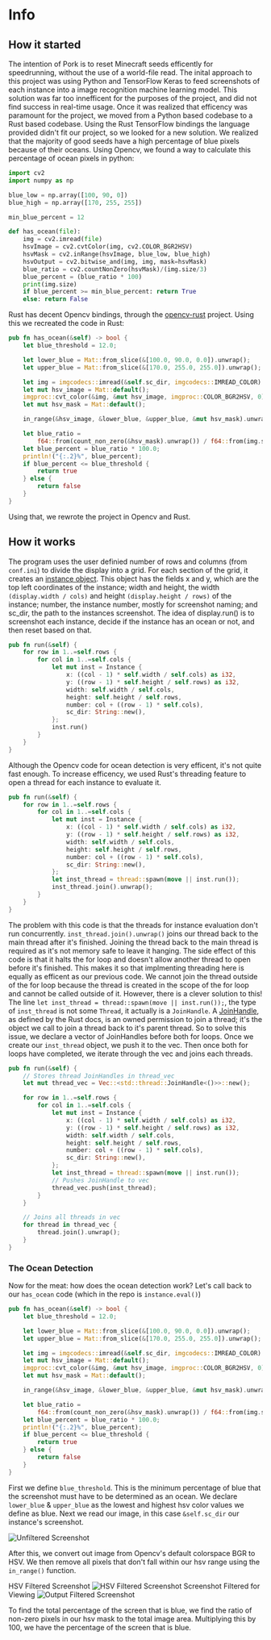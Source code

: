 # Info

## How it started

The intention of Pork is to reset Minecraft seeds efficently for speedrunning, without the use of a world-file read. The inital approach to this project was using Python and TensorFlow Keras to feed screenshots of each instance into a image recognition machine learning model. This solution was far too innefficent for the purposes of the project, and did not find success in real-time usage. Once it was realized that efficency was paramount for the project, we moved from a Python based codebase to a Rust based codebase. Using the Rust TensorFlow bindings the language provided didn't fit our project, so we looked for a new solution. We realized that the majority of good seeds have a high percentage of blue pixels because of their oceans. Using Opencv, we found a way to calculate this percentage of ocean pixels in python:

```python
import cv2
import numpy as np

blue_low = np.array([100, 90, 0])
blue_high = np.array([170, 255, 255])

min_blue_percent = 12

def has_ocean(file):
    img = cv2.imread(file)
    hsvImage = cv2.cvtColor(img, cv2.COLOR_BGR2HSV)
    hsvMask = cv2.inRange(hsvImage, blue_low, blue_high)
    hsvOutput = cv2.bitwise_and(img, img, mask=hsvMask)
    blue_ratio = cv2.countNonZero(hsvMask)/(img.size/3)
    blue_percent = (blue_ratio * 100)
    print(img.size)
    if blue_percent >= min_blue_percent: return True
    else: return False
```

Rust has decent Opencv bindings, through the [opencv-rust](https://github.com/twistedfall/opencv-rust) project. Using this we recreated the code in Rust:

```rust
pub fn has_ocean(&self) -> bool {
    let blue_threshold = 12.0;

    let lower_blue = Mat::from_slice(&[100.0, 90.0, 0.0]).unwrap();
    let upper_blue = Mat::from_slice(&[170.0, 255.0, 255.0]).unwrap();

    let img = imgcodecs::imread(&self.sc_dir, imgcodecs::IMREAD_COLOR).unwrap();
    let mut hsv_image = Mat::default();
    imgproc::cvt_color(&img, &mut hsv_image, imgproc::COLOR_BGR2HSV, 0).unwrap();
    let mut hsv_mask = Mat::default();

    in_range(&hsv_image, &lower_blue, &upper_blue, &mut hsv_mask).unwrap();

    let blue_ratio =
        f64::from(count_non_zero(&hsv_mask).unwrap()) / f64::from(img.size().unwrap().area());
    let blue_percent = blue_ratio * 100.0;
    println!("{:.2}%", blue_percent);
    if blue_percent <= blue_threshold {
        return true
    } else {
        return false
    }
}
```

Using that, we rewrote the project in Opencv and Rust.

## How it works

The program uses the user definied number of rows and columns (from `conf.ini`) to divide the display into a grid. For each section of the grid, it creates an [instance object](src/instance.rs). This object has the fields x and y, which are the top left coordinates of the instance; width and height, the width `(display.width / cols)` and height `(display.height / rows)` of the instance; number, the instance number, mostly for screenshot naming; and sc_dir, the path to the instances screenshot. The idea of display.run() is to screenshot each instance, decide if the instance has an ocean or not, and then reset based on that.

```rust
pub fn run(&self) {
    for row in 1..=self.rows {
        for col in 1..=self.cols {
            let mut inst = Instance {
                x: ((col - 1) * self.width / self.cols) as i32,
                y: ((row - 1) * self.height / self.rows) as i32,
                width: self.width / self.cols,
                height: self.height / self.rows,
                number: col + ((row - 1) * self.cols),
                sc_dir: String::new(),
            };
            inst.run()
        }
    }
}
```

Although the Opencv code for ocean detection is very efficent, it's not quite fast enough. To increase efficency, we used Rust's threading feature to open a thread for each instance to evaluate it.

```rust
pub fn run(&self) {
    for row in 1..=self.rows {
        for col in 1..=self.cols {
            let mut inst = Instance {
                x: ((col - 1) * self.width / self.cols) as i32,
                y: ((row - 1) * self.height / self.rows) as i32,
                width: self.width / self.cols,
                height: self.height / self.rows,
                number: col + ((row - 1) * self.cols),
                sc_dir: String::new(),
            };
            let inst_thread = thread::spawn(move || inst.run());
            inst_thread.join().unwrap();
        }
    }
}
```

The problem with this code is that the threads for instance evaluation don't run concurrently. `inst_thread.join().unwrap()` joins our thread back to the main thread after it's finished. Joining the thread back to the main thread is required as it's not memory safe to leave it hanging. The side effect of this code is that it halts the for loop and doesn't allow another thread to open before it's finished. This makes it so that implmenting threading here is equally as efficent as our previous code. We cannot join the thread outside of the for loop because the thread is created in the scope of the for loop and cannot be called outside of it. However, there is a clever solution to this! The line `let inst_thread = thread::spawn(move || inst.run());`, the type of `inst_thread` is not some `Thread`, it actually is a `JoinHandle`. A [JoinHandle](https://doc.rust-lang.org/std/thread/struct.JoinHandle.html), as defined by the Rust docs, is an owned permission to join a thread; it's the object we call to join a thread back to it's parent thread. So to solve this issue, we declare a vector of JoinHandles before both for loops. Once we create our `inst_thread` object, we push it to the vec. Then once both for loops have completed, we iterate through the vec and joins each threads.

```rust
pub fn run(&self) {
    // Stores thread JoinHandles in thread_vec
    let mut thread_vec = Vec::<std::thread::JoinHandle<()>>::new();

    for row in 1..=self.rows {
        for col in 1..=self.cols {
            let mut inst = Instance {
                x: ((col - 1) * self.width / self.cols) as i32,
                y: ((row - 1) * self.height / self.rows) as i32,
                width: self.width / self.cols,
                height: self.height / self.rows,
                number: col + ((row - 1) * self.cols),
                sc_dir: String::new(),
            };
            let inst_thread = thread::spawn(move || inst.run());
            // Pushes JoinHandle to vec
            thread_vec.push(inst_thread);
        }
    }

    // Joins all threads in vec 
    for thread in thread_vec {
        thread.join().unwrap();
    }
}
```

### The Ocean Detection

Now for the meat: how does the ocean detection work? Let's call back to our `has_ocean` code (which in the repo is `instance.eval()`)

```rust
pub fn has_ocean(&self) -> bool {
    let blue_threshold = 12.0;

    let lower_blue = Mat::from_slice(&[100.0, 90.0, 0.0]).unwrap();
    let upper_blue = Mat::from_slice(&[170.0, 255.0, 255.0]).unwrap();

    let img = imgcodecs::imread(&self.sc_dir, imgcodecs::IMREAD_COLOR).unwrap();
    let mut hsv_image = Mat::default();
    imgproc::cvt_color(&img, &mut hsv_image, imgproc::COLOR_BGR2HSV, 0).unwrap();
    let mut hsv_mask = Mat::default();

    in_range(&hsv_image, &lower_blue, &upper_blue, &mut hsv_mask).unwrap();

    let blue_ratio =
        f64::from(count_non_zero(&hsv_mask).unwrap()) / f64::from(img.size().unwrap().area());
    let blue_percent = blue_ratio * 100.0;
    println!("{:.2}%", blue_percent);
    if blue_percent <= blue_threshold {
        return true
    } else {
        return false
    }
}
```

First we define `blue_threshold`. This is the minimum percentage of blue that the screenshot must have to be determined as an ocean. We declare `lower_blue` & `upper_blue` as the lowest and highest hsv color values we define as blue. Next we read our image, in this case `&self.sc_dir` our instance's screenshot.

![Unfiltered Screenshot](assets/info_images/example1.png)

After this, we convert out image from Opencv's default colorspace BGR to HSV. We then remove all pixels that don't fall within our hsv range using the `in_range()` function.

HSV Filtered Screenshot
![HSV Filtered Screenshot](assets/info_images/example2.png)
Screenshot Filtered for Viewing
![Output Filtered Screenshot](assets/info_images/example3.png)

To find the total percentage of the screen that is blue, we find the ratio of non-zero pixels in our hsv mask to the total image area. Multiplying this by 100, we have the percentage of the screen that is blue.

